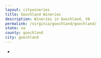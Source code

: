 ```yaml
---
layout: citywineries
title: Goochland Wineries
description: Wineries in Goochland, VA
permalink: /virginia/goochland/goochland/
state: va
county: goochland
city: goochland
---
```

-
